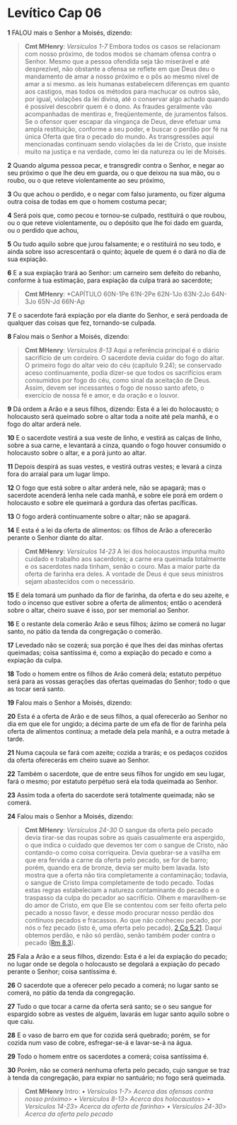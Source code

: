 # Levítico Cap 06

**1** 	FALOU mais o Senhor a Moisés, dizendo:

> **Cmt MHenry**: *Versículos 1-7* Embora todos os casos se relacionam com nosso próximo, de todos modos se chamam ofensa contra o Senhor. Mesmo que a pessoa ofendida seja tão miserável e até desprezível, não obstante a ofensa se reflete em que Deus deu o mandamento de amar a nosso próximo e o pôs ao mesmo nível de amar a si mesmo. as leis humanas estabelecem diferenças em quanto aos castigos, mas todos os métodos para machucar os outros são, por igual, violações da lei divina, até o conservar algo achado quando é possível descobrir quem é o dono. As fraudes geralmente vão acompanhadas de mentiras e, freqüentemente, de juramentos falsos. Se o ofensor quer escapar da vingança de Deus, deve efetuar uma ampla restituição, conforme a seu poder, e buscar o perdão por fé na única Oferta que tira o pecado do mundo. As transgressões aqui mencionadas continuam sendo violações da lei de Cristo, que insiste muito na justiça e na verdade, como lei da natureza ou lei de Moisés.

**2** 	Quando alguma pessoa pecar, e transgredir contra o Senhor, e negar ao seu próximo o que lhe deu em guarda, ou o que deixou na sua mão, ou o roubo, ou o que reteve violentamente ao seu próximo,

**3** 	Ou que achou o perdido, e o negar com falso juramento, ou fizer alguma outra coisa de todas em que o homem costuma pecar;

**4** 	Será pois que, como pecou e tornou-se culpado, restituirá o que roubou, ou o que reteve violentamente, ou o depósito que lhe foi dado em guarda, ou o perdido que achou,

**5** 	Ou tudo aquilo sobre que jurou falsamente; e o restituirá no seu todo, e ainda sobre isso acrescentará o quinto; àquele de quem é o dará no dia de sua expiação.

**6** 	E a sua expiação trará ao Senhor: um carneiro sem defeito do rebanho, conforme à tua estimação, para expiação da culpa trará ao sacerdote;

> **Cmt MHenry**: *CAPÍTULO 60N-1Pe 61N-2Pe 62N-1Jo 63N-2Jo 64N-3Jo 65N-Jd 66N-Ap

**7** 	E o sacerdote fará expiação por ela diante do Senhor, e será perdoada de qualquer das coisas que fez, tornando-se culpada.

**8** 	Falou mais o Senhor a Moisés, dizendo:

> **Cmt MHenry**: *Versículos 8-13* Aqui a referência principal é o diário sacrifício de um cordeiro. O sacerdote devia cuidar do fogo do altar. O primeiro fogo do altar veio do céu (capítulo 9.24); se conservado aceso continuamente, podia dizer-se que todos os sacrifícios eram consumidos por fogo do céu, como sinal da aceitação de Deus. Assim, devem ser incessantes o fogo de nosso santo afeto, o exercício de nossa fé e amor, e da oração e o louvor.

**9** 	Dá ordem a Arão e a seus filhos, dizendo: Esta é a lei do holocausto; o holocausto será queimado sobre o altar toda a noite até pela manhã, e o fogo do altar arderá nele.

**10** 	E o sacerdote vestirá a sua veste de linho, e vestirá as calças de linho, sobre a sua carne, e levantará a cinza, quando o fogo houver consumido o holocausto sobre o altar, e a porá junto ao altar.

**11** 	Depois despirá as suas vestes, e vestirá outras vestes; e levará a cinza fora do arraial para um lugar limpo.

**12** 	O fogo que está sobre o altar arderá nele, não se apagará; mas o sacerdote acenderá lenha nele cada manhã, e sobre ele porá em ordem o holocausto e sobre ele queimará a gordura das ofertas pacíficas.

**13** 	O fogo arderá continuamente sobre o altar; não se apagará.

**14** 	E esta é a lei da oferta de alimentos: os filhos de Arão a oferecerão perante o Senhor diante do altar.

> **Cmt MHenry**: *Versículos 14-23* A lei dos holocaustos impunha muito cuidado e trabalho aos sacerdotes; a carne era queimada totalmente e os sacerdotes nada tinham, senão o couro. Mas a maior parte da oferta de farinha era deles. A vontade de Deus é que seus ministros sejam abastecidos com o necessário.

**15** 	E dela tomará um punhado da flor de farinha, da oferta e do seu azeite, e todo o incenso que estiver sobre a oferta de alimentos; então o acenderá sobre o altar, cheiro suave é isso, por ser memorial ao Senhor.

**16** 	E o restante dela comerão Arão e seus filhos; ázimo se comerá no lugar santo, no pátio da tenda da congregação o comerão.

**17** 	Levedado não se cozerá; sua porção é que lhes dei das minhas ofertas queimadas; coisa santíssima é, como a expiação do pecado e como a expiação da culpa.

**18** 	Todo o homem entre os filhos de Arão comerá dela; estatuto perpétuo será para as vossas gerações das ofertas queimadas do Senhor; todo o que as tocar será santo.

**19** 	Falou mais o Senhor a Moisés, dizendo:

**20** 	Esta é a oferta de Arão e de seus filhos, a qual oferecerão ao Senhor no dia em que ele for ungido; a décima parte de um efa de flor de farinha pela oferta de alimentos contínua; a metade dela pela manhã, e a outra metade à tarde.

**21** 	Numa caçoula se fará com azeite; cozida a trarás; e os pedaços cozidos da oferta oferecerás em cheiro suave ao Senhor.

**22** 	Também o sacerdote, que de entre seus filhos for ungido em seu lugar, fará o mesmo; por estatuto perpétuo será ela toda queimada ao Senhor.

**23** 	Assim toda a oferta do sacerdote será totalmente queimada; não se comerá.

**24** 	Falou mais o Senhor a Moisés, dizendo:

> **Cmt MHenry**: *Versículos 24-30* O sangue da oferta pelo pecado devia tirar-se das roupas sobre as quais casualmente era aspergido, o que indica o cuidado que devemos ter com o sangue de Cristo, não contando-o como coisa corriqueira. Devia quebrar-se a vasilha em que era fervida a carne da oferta pelo pecado, se for de barro; porém, quando era de bronze, devia ser muito bem lavada. Isto mostra que a oferta não tira completamente a contaminação; todavia, o sangue de Cristo limpa completamente de todo pecado. Todas estas regras estabeleciam a natureza contaminante do pecado e o traspasso da culpa do pecador ao sacrifício. Olhem e maravilhem-se do amor de Cristo, em que Ele se contentou com ser feito oferta pelo pecado a nosso favor, e desse modo procurar nosso perdão dos contínuos pecados e fracassos. Ao que não conheceu pecado, por nós o fez pecado (isto é, uma oferta pelo pecado), [2 Co 5.21](../47N-2Co/05.md#21). Daqui obtemos perdão, e não só perdão, senão também poder contra o pecado ([Rm 8.3](../45N-Rm/08.md#3)).

**25** 	Fala a Arão e a seus filhos, dizendo: Esta é a lei da expiação do pecado; no lugar onde se degola o holocausto se degolará a expiação do pecado perante o Senhor; coisa santíssima é.

**26** 	O sacerdote que a oferecer pelo pecado a comerá; no lugar santo se comerá, no pátio da tenda da congregação.

**27** 	Tudo o que tocar a carne da oferta será santo; se o seu sangue for espargido sobre as vestes de alguém, lavarás em lugar santo aquilo sobre o que caiu.

**28** 	E o vaso de barro em que for cozida será quebrado; porém, se for cozida num vaso de cobre, esfregar-se-á e lavar-se-á na água.

**29** 	Todo o homem entre os sacerdotes a comerá; coisa santíssima é.

**30** 	Porém, não se comerá nenhuma oferta pelo pecado, cujo sangue se traz à tenda da congregação, para expiar no santuário; no fogo será queimada.


> **Cmt MHenry** Intro: *• Versículos 1-7*> *Acerca das ofensas contra nosso próximo*> *• Versículos 8-13*> *Acerca dos holocaustos*> *• Versículos 14-23*> *Acerca da oferta de farinha*> *• Versículos 24-30*> *Acerca da oferta pelo pecado*